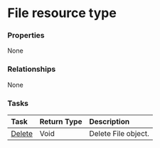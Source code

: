 # File resource type



### Properties
None

### Relationships
None


### Tasks

| Task		   | Return Type	|Description|
|:---------------|:--------|:----------|
|[Delete](../api/file_delete.md) | Void	|Delete File object. |

<!-- uuid: 6b55a786-1e91-4767-8fb1-43e85031e641
2015-10-09 17:20:41 UTC -->